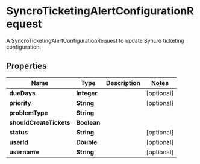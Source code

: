 

# SyncroTicketingAlertConfigurationRequest

A SyncroTicketingAlertConfigurationRequest to update Syncro ticketing configuration.

## Properties

| Name | Type | Description | Notes |
|------------ | ------------- | ------------- | -------------|
|**dueDays** | **Integer** |  |  [optional] |
|**priority** | **String** |  |  [optional] |
|**problemType** | **String** |  |  |
|**shouldCreateTickets** | **Boolean** |  |  |
|**status** | **String** |  |  [optional] |
|**userId** | **Double** |  |  [optional] |
|**username** | **String** |  |  [optional] |



